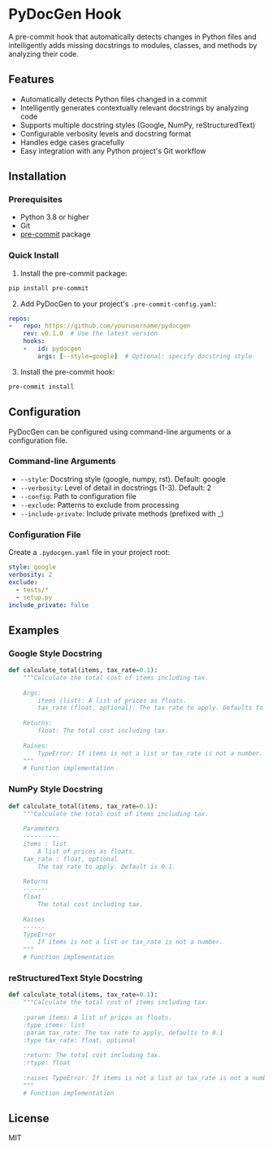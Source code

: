 # PyDocGen Hook

A pre-commit hook that automatically detects changes in Python files and intelligently adds missing docstrings to modules, classes, and methods by analyzing their code.

## Features

- Automatically detects Python files changed in a commit
- Intelligently generates contextually relevant docstrings by analyzing code
- Supports multiple docstring styles (Google, NumPy, reStructuredText)
- Configurable verbosity levels and docstring format
- Handles edge cases gracefully
- Easy integration with any Python project's Git workflow

## Installation

### Prerequisites

- Python 3.8 or higher
- Git
- [pre-commit](https://pre-commit.com/) package

### Quick Install

1. Install the pre-commit package:

```bash
pip install pre-commit
```

2. Add PyDocGen to your project's `.pre-commit-config.yaml`:

```yaml
repos:
-   repo: https://github.com/yourusername/pydocgen
    rev: v0.1.0  # Use the latest version
    hooks:
    -   id: pydocgen
        args: [--style=google]  # Optional: specify docstring style
```

3. Install the pre-commit hook:

```bash
pre-commit install
```

## Configuration

PyDocGen can be configured using command-line arguments or a configuration file.

### Command-line Arguments

- `--style`: Docstring style (google, numpy, rst). Default: google
- `--verbosity`: Level of detail in docstrings (1-3). Default: 2
- `--config`: Path to configuration file
- `--exclude`: Patterns to exclude from processing
- `--include-private`: Include private methods (prefixed with _)

### Configuration File

Create a `.pydocgen.yaml` file in your project root:

```yaml
style: google
verbosity: 2
exclude:
  - tests/*
  - setup.py
include_private: false
```

## Examples

### Google Style Docstring

```python
def calculate_total(items, tax_rate=0.1):
    """Calculate the total cost of items including tax.
    
    Args:
        items (list): A list of prices as floats.
        tax_rate (float, optional): The tax rate to apply. Defaults to 0.1.
        
    Returns:
        float: The total cost including tax.
        
    Raises:
        TypeError: If items is not a list or tax_rate is not a number.
    """
    # Function implementation
```

### NumPy Style Docstring

```python
def calculate_total(items, tax_rate=0.1):
    """Calculate the total cost of items including tax.
    
    Parameters
    ----------
    items : list
        A list of prices as floats.
    tax_rate : float, optional
        The tax rate to apply. Default is 0.1.
        
    Returns
    -------
    float
        The total cost including tax.
        
    Raises
    ------
    TypeError
        If items is not a list or tax_rate is not a number.
    """
    # Function implementation
```

### reStructuredText Style Docstring

```python
def calculate_total(items, tax_rate=0.1):
    """Calculate the total cost of items including tax.
    
    :param items: A list of prices as floats.
    :type items: list
    :param tax_rate: The tax rate to apply, defaults to 0.1
    :type tax_rate: float, optional
    
    :return: The total cost including tax.
    :rtype: float
    
    :raises TypeError: If items is not a list or tax_rate is not a number.
    """
    # Function implementation
```

## License

MIT
